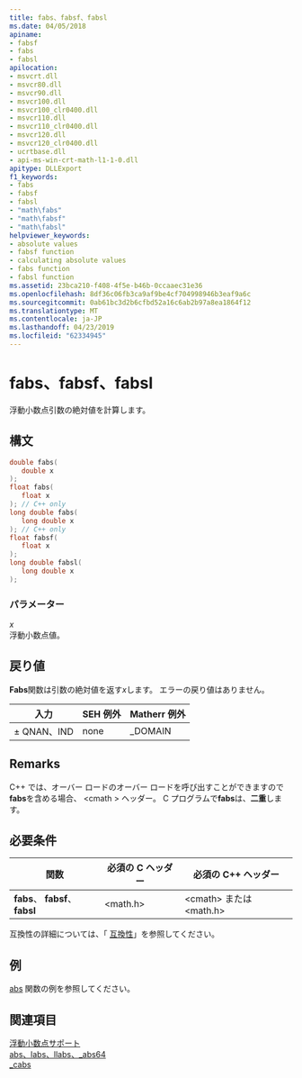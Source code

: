 ```yaml
---
title: fabs、fabsf、fabsl
ms.date: 04/05/2018
apiname:
- fabsf
- fabs
- fabsl
apilocation:
- msvcrt.dll
- msvcr80.dll
- msvcr90.dll
- msvcr100.dll
- msvcr100_clr0400.dll
- msvcr110.dll
- msvcr110_clr0400.dll
- msvcr120.dll
- msvcr120_clr0400.dll
- ucrtbase.dll
- api-ms-win-crt-math-l1-1-0.dll
apitype: DLLExport
f1_keywords:
- fabs
- fabsf
- fabsl
- "math\fabs"
- "math\fabsf"
- "math\fabsl"
helpviewer_keywords:
- absolute values
- fabsf function
- calculating absolute values
- fabs function
- fabsl function
ms.assetid: 23bca210-f408-4f5e-b46b-0ccaaec31e36
ms.openlocfilehash: 8df36c06fb3ca9af9be4cf704998946b3eaf9a6c
ms.sourcegitcommit: 0ab61bc3d2b6cfbd52a16c6ab2b97a8ea1864f12
ms.translationtype: MT
ms.contentlocale: ja-JP
ms.lasthandoff: 04/23/2019
ms.locfileid: "62334945"
---
```

# <a name="fabs-fabsf-fabsl"></a>fabs、fabsf、fabsl

浮動小数点引数の絶対値を計算します。

## <a name="syntax"></a>構文

```C
double fabs(
   double x
);
float fabs(
   float x
); // C++ only
long double fabs(
   long double x
); // C++ only
float fabsf(
   float x
);
long double fabsl(
   long double x
);
```

### <a name="parameters"></a>パラメーター

*x*<br/>
浮動小数点値。

## <a name="return-value"></a>戻り値

**Fabs**関数は引数の絶対値を返す*x*します。 エラーの戻り値はありません。

|入力|SEH 例外|Matherr 例外|
|-----------|-------------------|-----------------------|
|± QNAN、IND|none|_DOMAIN|

## <a name="remarks"></a>Remarks

C++ では、オーバー ロードのオーバー ロードを呼び出すことができますので**fabs**を含める場合、 \<cmath > ヘッダー。 C プログラムで**fabs**は、**二重**します。

## <a name="requirements"></a>必要条件

|関数|必須の C ヘッダー|必須の C++ ヘッダー|
|--------------|-----------------------|---------------------------|
|**fabs**、 **fabsf**、 **fabsl**|\<math.h>|\<cmath> または \<math.h>|

互換性の詳細については、「 [互換性](../../c-runtime-library/compatibility.md)」を参照してください。

## <a name="example"></a>例

[abs](abs-labs-llabs-abs64.md) 関数の例を参照してください。

## <a name="see-also"></a>関連項目

[浮動小数点サポート](../../c-runtime-library/floating-point-support.md)<br/>
[abs、labs、llabs、_abs64](abs-labs-llabs-abs64.md)<br/>
[_cabs](cabs.md)<br/>
